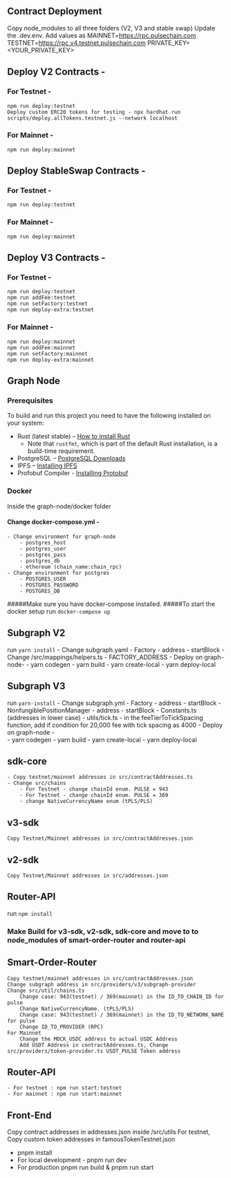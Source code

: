 ## Contract Deployment
Copy node_modules to all three folders (V2, V3 and stable swap)
Update the .dev.env. Add values as
MAINNET=https://rpc.pulsechain.com
TESTNET=https://rpc.v4.testnet.pulsechain.com
PRIVATE_KEY=<YOUR_PRIVATE_KEY>

## Deploy V2 Contracts - 
### For Testnet - 
    npm run deploy:testnet
    Deploy custom ERC20 tokens for testing - npx hardhat run scripts/deploy.allTokens.testnet.js --network localhost
### For Mainnet - 
    npm run deploy:mainnet

## Deploy StableSwap Contracts - 
### For Testnet - 
    npm run deploy:testnet
### For Mainnet - 
    npm run deploy:mainnet

## Deploy V3 Contracts - 
### For Testnet - 
    npm run deploy:testnet
    npm run addFee:testnet
    npm run setFactory:testnet
    npm run deploy-extra:testnet
### For Mainnet - 
    npm run deploy:mainnet
    npm run addFee:mainnet
    npm run setFactory:mainnet
    npm run deploy-extra:mainnet

##  Graph Node
### Prerequisites

To build and run this project you need to have the following installed on your system:

- Rust (latest stable) – [How to install Rust](https://www.rust-lang.org/en-US/install.html)
  - Note that `rustfmt`, which is part of the default Rust installation, is a build-time requirement.
- PostgreSQL – [PostgreSQL Downloads](https://www.postgresql.org/download/)
- IPFS – [Installing IPFS](https://docs.ipfs.io/install/)
- Profobuf Compiler - [Installing Protobuf](https://grpc.io/docs/protoc-installation/)

### Docker
Inside the graph-node/docker folder
#### Change docker-compose.yml - 
    - Change environment for graph-node 
        - postgres_host
        - postgres_user
        - postgres_pass
        - postgres_db
        - ethereum (chain_name:chain_rpc)
    - Change environment for postgres
        - POSTGRES_USER
        - POSTGRES_PASSWORD
        - POSTGRES_DB
#####Make sure you have docker-compose installed. 
#####To start the docker setup run `docker-compose up`

## Subgraph V2
run `yarn install`
    - Change subgraph.yaml
        - Factory
            - address
            - startBlock
    - Change /src/mappings/helpers.ts
        - FACTORY_ADDRESS
    - Deploy on graph-node- 
        - yarn codegen
        - yarn build
        - yarn create-local
        - yarn deploy-local

## Subgraph V3
run `yarn-install`
    - Change subgraph.yml
        - Factory
            - address
            - startBlock
        - NonfungiblePositionManager
            - address
            - startBlock
        - Constants.ts (addresses in lower case)
        - utils/tick.ts
            - in the feeTierToTickSpacing function, add if condition for 20,000 fee with tick spacing as 4000
    - Deploy on graph-node -  
        - yarn codegen
        - yarn build
        - yarn create-local
        - yarn deploy-local

## sdk-core
    - Copy testnet/mainnet addresses in src/contractAddresses.ts
    - Change src/chains
        - For Testnet - change chainId enum. PULSE = 943
        - For Testnet - change chainId enum. PULSE = 369
        - change NativeCurrencyName enum (tPLS/PLS)
## v3-sdk
    Copy Testnet/Mainnet addresses in src/contractAddresses.json
## v2-sdk
    Copy Testnet/Mainnet addresses in src/addresses.json
## Router-API
run `npm install`

### Make Build for v3-sdk, v2-sdk, sdk-core and move to to node_modules of smart-order-router and router-api
## Smart-Order-Router
    Copy testnet/mainnet addresses in src/contractAddresses.json
    Change subgraph address in src/providers/v3/subgraph-provider
    Change src/util/chains.ts
        Change case: 943(testnet) / 369(mainnet) in the ID_TO_CHAIN_ID for pulse
        Change NativeCurrencyName. (tPLS/PLS)
        Change case: 943(testnet) / 369(mainnet) in the ID_TO_NETWORK_NAME for pulse
        Change ID_TO_PROVIDER (RPC)
    For Mainnet 
        Change the MOCK_USDC address to actual USDC Address
        Add USDT Address in contractAddresses.ts, Change src/providers/token-provider.ts USDT_PULSE Token address

## Router-API
    - For testnet : npm run start:testnet
    - For mainnet : npm run start:mainnet

## Front-End
Copy contract addresses in addresses.json inside /src/utils
For testnet, Copy custom token addresses in famousTokenTestnet.json
- pnpm install
- For local development - pnpm run dev
- For production pnpm run build & pnpm run start
